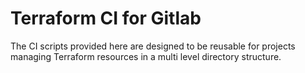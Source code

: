 # Terraform CI for Gitlab

The CI scripts provided here are designed to be reusable for projects managing Terraform resources in a multi level directory structure.